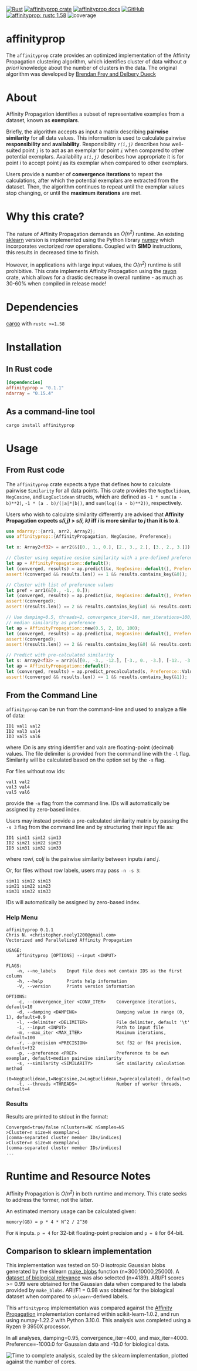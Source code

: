 [![Rust](https://github.com/cjneely10/affinityprop/actions/workflows/rust.yml/badge.svg?branch=main)](https://github.com/cjneely10/affinityprop/actions/workflows/rust.yml)
[![affinityprop crate](https://img.shields.io/crates/v/affinityprop?color=blue&style=flat)](https://crates.io/crates/affinityprop)
[![affinityprop docs](https://img.shields.io/docsrs/affinityprop)](https://docs.rs/affinityprop/0.1.1/affinityprop/)
[![GitHub](https://img.shields.io/github/license/cjneely10/affinityprop)](https://www.gnu.org/licenses/gpl-3.0.html)
[![affinityprop: rustc 1.58](https://img.shields.io/badge/affinityprop-rustc__1.58-blue)](https://doc.rust-lang.org/rustc/what-is-rustc.html)
![coverage](https://img.shields.io/badge/coverage-95%25-success)

# affinityprop
The `affinityprop` crate provides an optimized implementation of the Affinity Propagation
clustering algorithm, which identifies cluster of data without *a priori* knowledge about the
number of clusters in the data. The original algorithm was developed by
<a href="http://utstat.toronto.edu/reid/sta414/frey-affinity.pdf" target="_blank">Brendan Frey and Delbery Dueck</a>

# About
Affinity Propagation identifies a subset of representative examples from a dataset, known as
**exemplars**.

Briefly, the algorithm accepts as input a matrix describing **pairwise similarity** for all data
values. This information is used to calculate pairwise **responsibility** and **availability**.
Responsibility *`r(i,j)`* describes how well-suited point *`j`* is to act as an exemplar for
point *`i`* when compared to other potential exemplars. Availability *`a(i,j)`* describes how
appropriate it is for point *i* to accept point *j* as its exemplar when compared to
other exemplars.

Users provide a number of **convergence iterations** to repeat the calculations, after which the
potential exemplars are extracted from the dataset. Then, the algorithm continues to repeat
until the exemplar values stop changing, or until the **maximum iterations** are met.

# Why this crate?
The nature of Affinity Propagation demands an *O(n<sup>2</sup>)* runtime. An existing
<a href="https://github.com/scikit-learn/scikit-learn/blob/0d378913b/sklearn/cluster/_affinity_propagation.py#L38" target="_blank">sklearn</a>
version is implemented using the Python library
<a href="https://numpy.org/doc/stable/index.html" target="_blank">numpy</a>
which incorporates vectorized row operations. Coupled with **SIMD** instructions, this results
in decreased time to finish.

However, in applications with large input values, the *O(n<sup>2</sup>)* runtime is still
prohibitive. This crate implements Affinity Propagation using the
<a href="https://crates.io/crates/rayon" target="_blank">rayon</a>
crate, which allows for a drastic decrease in overall runtime - as much as 30-60% when compiled
in release mode!

# Dependencies
<a href="https://doc.rust-lang.org/cargo/getting-started/installation.html">cargo</a>
with `rustc >=1.58`

# Installation
## In Rust code
```toml
[dependencies]
affinityprop = "0.1.1"
ndarray = "0.15.4"
```

## As a command-line tool
```shell
cargo install affinityprop
```

# Usage

## From Rust code
The `affinityprop` crate expects a type that defines how to calculate pairwise `Similarity`
for all data points. This crate provides the `NegEuclidean`, `NegCosine`, and
`LogEuclidean` structs, which are defined as `-1 * sum((a - b)**2)`, `-1 * (a . b)/(|a|*|b|)`,
and `sum(log((a - b)**2))`, respectively.

Users who wish to calculate similarity differently are advised that **Affinity Propagation
expects *s(i,j)* > *s(i, k)* iff *i* is more similar to *j* than it is to *k***.

```rust
use ndarray::{arr1, arr2, Array2};
use affinityprop::{AffinityPropagation, NegCosine, Preference};

let x: Array2<f32> = arr2(&[[0., 1., 0.], [2., 3., 2.], [3., 2., 3.]]);

// Cluster using negative cosine similarity with a pre-defined preference
let ap = AffinityPropagation::default();
let (converged, results) = ap.predict(&x, NegCosine::default(), Preference::Value(-10.));
assert!(converged && results.len() == 1 && results.contains_key(&0));

// Cluster with list of preference values
let pref = arr1(&[0., -1., 0.]);
let (converged, results) = ap.predict(&x, NegCosine::default(), Preference::List(&pref));
assert!(converged);
assert!(results.len() == 2 && results.contains_key(&0) && results.contains_key(&2));

// Use damping=0.5, threads=2, convergence_iter=10, max_iterations=100,
// median similarity as preference
let ap = AffinityPropagation::new(0.5, 2, 10, 100);
let (converged, results) = ap.predict(&x, NegCosine::default(), Preference::Median);
assert!(converged);
assert!(results.len() == 2 && results.contains_key(&0) && results.contains_key(&2));

// Predict with pre-calculated similarity
let s: Array2<f32> = arr2(&[[0., -3., -12.], [-3., 0., -3.], [-12., -3., 0.]]);
let ap = AffinityPropagation::default();
let (converged, results) = ap.predict_precalculated(s, Preference::Value(-10.));
assert!(converged && results.len() == 1 && results.contains_key(&1));
```

## From the Command Line
`affinityprop` can be run from the command-line and used to analyze a file of data:

```text
ID1 val1 val2
ID2 val3 val4
ID3 val5 val6
```

where ID*n* is any string identifier and val*n* are floating-point (decimal) values.
The file delimiter is provided from the command line with the `-l` flag.
Similarity will be calculated based on the option set by the `-s` flag.

For files without row ids:

```text
val1 val2
val3 val4
val5 val6
```

provide the `-n` flag from the command line. IDs will automatically be assigned by zero-based
index.

Users may instead provide a pre-calculated similarity matrix by passing the `-s 3` flag from
the command line and by structuring their input file as:

```text
ID1 sim11 sim12 sim13
ID2 sim21 sim22 sim23
ID3 sim31 sim32 sim33
```

where row*i*, col*j* is the pairwise similarity between inputs *i* and *j*.

Or, for files without row labels, users may pass `-n -s 3`:

```text
sim11 sim12 sim13
sim21 sim22 sim23
sim31 sim32 sim33
```

IDs will automatically be assigned by zero-based index.

### Help Menu
```text
affinityprop 0.1.1
Chris N. <christopher.neely1200@gmail.com>
Vectorized and Parallelized Affinity Propagation

USAGE:
    affinityprop [OPTIONS] --input <INPUT>

FLAGS:
    -n, --no_labels    Input file does not contain IDS as the first column
    -h, --help         Prints help information
    -V, --version      Prints version information

OPTIONS:
    -c, --convergence_iter <CONV_ITER>    Convergence iterations, default=10
    -d, --damping <DAMPING>               Damping value in range (0, 1), default=0.9
    -l, --delimiter <DELIMITER>           File delimiter, default '\t'
    -i, --input <INPUT>                   Path to input file
    -m, --max_iter <MAX_ITER>             Maximum iterations, default=100
    -r, --precision <PRECISION>           Set f32 or f64 precision, default=f32
    -p, --preference <PREF>               Preference to be own exemplar, default=median pairwise similarity
    -s, --similarity <SIMILARITY>         Set similarity calculation method
                                          (0=NegEuclidean,1=NegCosine,2=LogEuclidean,3=precalculated), default=0
    -t, --threads <THREADS>               Number of worker threads, default=4
```

### Results
Results are printed to stdout in the format:

```text
Converged=true/false nClusters=NC nSamples=NS
>Cluster=n size=N exemplar=i
[comma-separated cluster member IDs/indices]
>Cluster=n size=N exemplar=i
[comma-separated cluster member IDs/indices]
...
```

# Runtime and Resource Notes
Affinity Propagation is *O(n<sup>2</sup>)* in both runtime and memory.
This crate seeks to address the former, not the latter.

An estimated memory usage can be calculated given:

```text
memory(GB) = p * 4 * N^2 / 2^30
```

For `N` inputs. `p = 4` for 32-bit floating-point precision and `p = 8` for 64-bit.

## Comparison to sklearn implementation

This implementation was tested on 50-D isotropic Gaussian blobs generated by the sklearn 
[make_blobs](https://scikit-learn.org/stable/modules/generated/sklearn.datasets.make_blobs.html)
function (n=300,10000,25000). A [dataset of biological relevance](https://github.com/edgraham/BinSanity/blob/master/example/Infant_gut_assembly.cov.x100.lognorm)
was also selected (n=4189). ARI/F1 scores >= 0.99 were obtained for the Gaussian data when compared to the labels 
provided by `make_blobs`. ARI/F1 = 0.98 was obtained for the biological dataset when compared to `sklearn`-derived 
labels.

This `affinityprop` implementation was compared against the [Affinity Propagation](https://scikit-learn.org/stable/modules/generated/sklearn.cluster.AffinityPropagation.html#sklearn.cluster.AffinityPropagation.fit_predict) 
implementation contained within scikit-learn-1.0.2, and run using numpy-1.22.2 with Python 3.10.0. 
This analysis was completed using a Ryzen 9 3950X processor. 

In all analyses, damping=0.95, convergence_iter=400, and max_iter=4000. 
Preference=-1000.0 for Gaussian data and -10.0 for biological data.

![Time to complete analysis, scaled by the sklearn implementation, plotted against the number of cores.](assets/combined-data.png)

